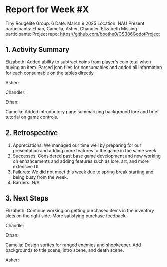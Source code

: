 # Report for Week #X
Tiny Rougelite
Group: 6
Date: March 9 2025
Location: NAU
Present participants: Ethan, Camelia, Asher, Chandler, Elizabeth
Missing participants: 
Project repo: https://github.com/boothe0/CS386GodotProject

## 1. Activity Summary

Elizabeth: Added ability to subtract coins from player's coin total when buying an item. Parsed json files for consumables and added all information for each consumable on the tables directly.

Asher:

Chandler:

Ethan:

Camelia: Added introductory page summarizing background lore and brief tutorial on game controls.


## 2. Retrospective

1. Appreciations: We managed our time well by preparing for our presentation and adding more features to the game in the same week.
2. Successes: Considered past base game development and now working on enhancements and adding features such as lore, art, and more extensive UI.
3. Failures: We did not meet this week due to spring break starting and being busy from the week.
4. Barriers: N/A

## 3. Next Steps

Elizabeth: Continue working on getting purchased items in the inventory slots on the right side. More satisfying purchase feedback.

Chandler:

Ethan:

Camelia: Design sprites for ranged enemies and shopkeeper. Add backgrounds to title scene, intro scene, and death scene.

Asher:
